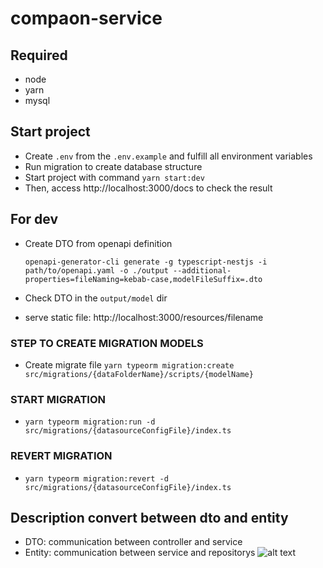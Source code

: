 # compaon-service
## Required
- node
- yarn
- mysql

## Start project
- Create `.env` from the `.env.example` and fulfill all environment variables
- Run migration to create database structure
- Start project with command `yarn start:dev`
- Then, access http://localhost:3000/docs to check the result

## For dev
- Create DTO from openapi definition
  ```
  openapi-generator-cli generate -g typescript-nestjs -i path/to/openapi.yaml -o ./output --additional-properties=fileNaming=kebab-case,modelFileSuffix=.dto
  ```
- Check DTO in the `output/model` dir

- serve static file: http://localhost:3000/resources/filename


### STEP TO CREATE MIGRATION MODELS
- Create migrate file `yarn typeorm migration:create src/migrations/{dataFolderName}/scripts/{modelName}`

### START MIGRATION
- `yarn typeorm migration:run -d src/migrations/{datasourceConfigFile}/index.ts`


### REVERT MIGRATION
- `yarn typeorm migration:revert -d src/migrations/{datasourceConfigFile}/index.ts`

## Description convert between dto and entity

- DTO: communication between controller and service
- Entity: communication between service and repositorys
  ![alt text](https://i.imgur.com/LXGEXh3.png)
